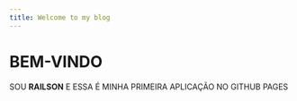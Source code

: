 ```yaml
---
title: Welcome to my blog
---
```


# BEM-VINDO 
 SOU **RAILSON** E ESSA É MINHA PRIMEIRA APLICAÇÃO NO GITHUB PAGES 
